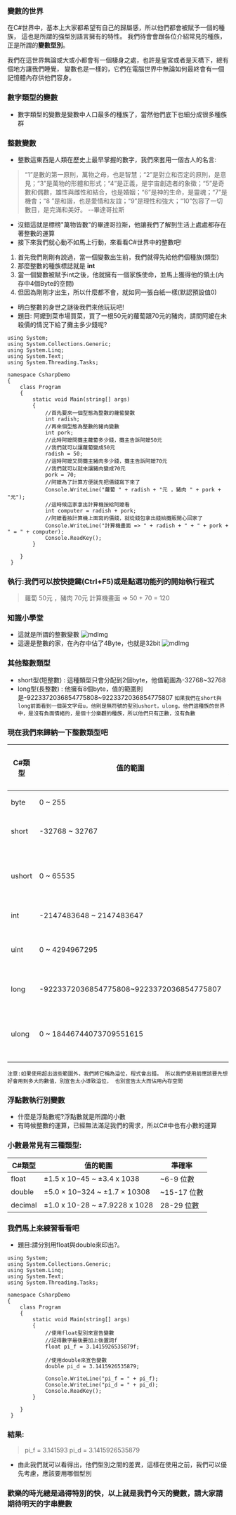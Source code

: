 ### 變數的世界
在C#世界中，基本上大家都希望有自己的歸屬感，所以他們都會被賦予一個的種族，
這也是所謂的強型別語言擁有的特性。
我們待會會跟各位介紹常見的種族，正是所謂的**變數型別**。

我們在這世界無論或大或小都會有一個棲身之處，也許是皇宮或者是天橋下，總有個地方讓我們睡覺，
變數也是一樣的，它們在電腦世界中無論如何最終會有一個記憶體內存供他們容身。

### 數字類型的變數
* 數字類型的變數是變數中人口最多的種族了，當然他們底下也細分成很多種族群
### 整數變數
* 整數這東西是人類在歷史上最早掌握的數字，我們來套用一個古人的名言:
>“1”是數的第一原則，萬物之母，也是智慧；“2”是對立和否定的原則，是意見；“3”是萬物的形體和形式；“4”是正義，是宇宙創造者的象徵；“5”是奇數和偶數，雄性與雌性和結合，也是婚姻；“6”是神的生命，是靈魂；“7”是機會；“8 ”是和諧，也是愛情和友誼；“9”是理性和強大；“10”包容了一切數目，是完滿和美好。
>--畢達哥拉斯
* 沒錯這就是標榜"萬物皆數"的畢達哥拉斯，他讓我們了解到生活上處處都存在著整數的運算
* 接下來我們就心動不如馬上行動，來看看C#世界中的整數吧!
1. 首先我們剛剛有說過，當一個變數出生前，我們就得先給他們個種族(類型)
2. 那麼整數的種族標誌就是 **int** 
3. 當一個變數被賦予int之後，他就擁有一個家族使命，並馬上獲得他的領土(內存中4個Byte的空間)
4. 但因為剛剛才出生，所以什麼都不會，就如同一張白紙一樣(默認預設值0)
* 明白整數的身世之謎後我們來他玩玩吧!
* 題目: 阿嬤到菜市場買菜，買了一根50元的蘿蔔跟70元的豬肉，請問阿嬤在未殺價的情況下給了攤主多少錢呢?
```
using System;
using System.Collections.Generic;
using System.Linq;
using System.Text;
using System.Threading.Tasks;

namespace CsharpDemo
{
    class Program
    {
        static void Main(string[] args)
        {
            //首先要來一個型態為整數的蘿蔔變數
            int radish;
            //再來個型態為整數的豬肉變數
            int pork;
            //此時阿嬤問攤主蘿蔔多少錢，攤主告訴阿嬤50元
            //我們就可以讓蘿蔔變成50元
            radish = 50;
            //這時阿嬤又問攤主豬肉多少錢，攤主告訴阿嬤70元
            //我們就可以就來讓豬肉變成70元
            pork = 70;
            //阿嬤為了計算方便就先把價錢寫下來了
            Console.WriteLine("蘿蔔 " + radish + "元 ，豬肉 " + pork + "元");
            //這時候店家拿出計算機按給阿嬤看
            int computer = radish + pork;
            //阿嬤看按計算機上面寫的價錢，就從錢包拿出錢給攤販開心回家了
            Console.WriteLine("計算機畫面 => " + radish + " + " + pork + " = " + computer);
            Console.ReadKey();
        }
       
    }
 }
 ```

### 執行:我們可以按快捷鍵(Ctrl+F5)或是點選功能列的開始執行程式
>蘿蔔 50元 ，豬肉 70元
計算機畫面 => 50 + 70 = 120

### 知識小學堂
* 這就是所謂的整數變數
![mdImg](https://ithelp.ithome.com.tw/upload/images/20210903/20097001z12TEGntl5.png)
* 這邊是整數的家，在內存中佔了4Byte，也就是32bit
![mdImg](https://ithelp.ithome.com.tw/upload/images/20210903/20097001Gg3VvBp5pp.png)

### 其他整數類型
* short型(短整數) : 這種類型只會分配到2個byte，他值範圍為-32768~32768
* long型(長整數) : 他擁有8個byte，值的範圍則是-9223372036854775808~9223372036854775807
`
如果我們在short與long前面看到一個英文字母u，他則是無符號的型別ushort，ulong，他們這種族的世界中，是沒有負面情緒的，是個十分樂觀的種族，所以他們只有正數，沒有負數
`

### 現在我們來歸納一下整數類型吧

| C#類型 | 值的範圍| 中文名稱 |
| - | - | - |
| byte | 0 ~ 255|字節 |
| short | -32768 ~ 32767|短整數 |
| ushort | 0 ~ 65535|無號短整數 |
| int| -2147483648 ~ 2147483647|整數 |
| uint| 0 ~ 4294967295|無號整數 |
| long| -9223372036854775808~9223372036854775807|長整數 |
| ulong| 0 ~ 18446744073709551615|無號長整數 |

`
注意:如果使用超出這些範圍外，我們將它稱為溢位，程式會出錯，
所以我們使用前應該要先想好會用到多大的數值，別宣告太小導致溢位，
也別宣告太大而佔用內存空間
`
### 浮點數執行別變數
* 什麼是浮點數呢?浮點數就是所謂的小數
* 有時候整數的運算，已經無法滿足我們的需求，所以C#中也有小數的運算
### 小數最常見有三種類型:
 | C#類型 | 值的範圍| 準確率 |
 | ------------- | ------------- | -  |
 | float | ±1.5 x 10−45 ~ ±3.4 x 1038|~6-9 位數 |
 | double |±5.0 × 10−324 ~ ±1.7 × 10308|~15-17 位數 |
 | decimal | ±1.0 x 10-28 ~ ±7.9228 x 1028|28-29 位數 |

### 我們馬上來練習看看吧
* 題目:請分別用float與double來印出?。
```
using System;
using System.Collections.Generic;
using System.Linq;
using System.Text;
using System.Threading.Tasks;

namespace CsharpDemo
{
    class Program
    {
        static void Main(string[] args)
        {
            //使用float型別來宣告變數
            //記得數字最後要加上後置詞f
            float pi_f = 3.1415926535879f;

            //使用double來宣告變數
            double pi_d = 3.1415926535879;

            Console.WriteLine("pi_f = " + pi_f);
            Console.WriteLine("pi_d = " + pi_d);
            Console.ReadKey();
        }
       
    }
 }
 ```
 ### 結果:
 >pi_f = 3.141593
pi_d = 3.1415926535879

* 由此我們就可以看得出，他們型別之間的差異，這樣在使用之前，我們可以優先考慮，應該要用哪個型別

### 歡樂的時光總是過得特別的快，以上就是我們今天的變數，請大家請期待明天的字串變數